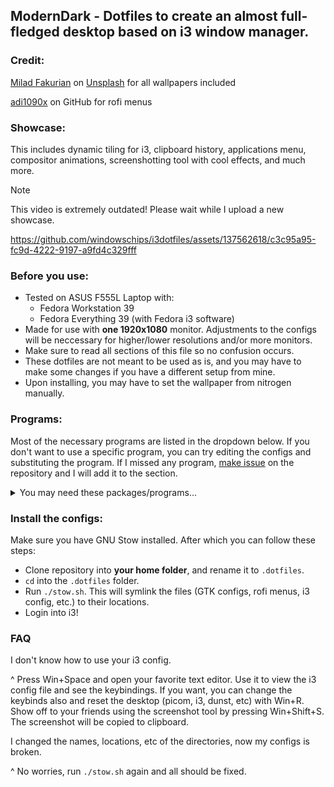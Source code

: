 ## ModernDark - Dotfiles to create an almost full-fledged desktop based on i3 window manager.
### Credit:
[Milad Fakurian](https://unsplash.com/@fakurian) on [Unsplash](https://unsplash.com) for all wallpapers included

[adi1090x](https://github.com/adi1090x/rofi) on GitHub for rofi menus
### Showcase:
This includes dynamic tiling for i3, clipboard history, applications menu, compositor animations, screenshotting tool with cool effects, and much more.

> [!NOTE]  
> This video is extremely outdated! Please wait while I upload a new showcase.

https://github.com/windowschips/i3dotfiles/assets/137562618/c3c95a95-fc9d-4222-9197-a9fd4c329fff

### Before you use:
- Tested on ASUS F555L Laptop with:
  - Fedora Workstation 39
  - Fedora Everything 39 (with Fedora i3 software)
- Made for use with **one 1920x1080** monitor. Adjustments to the configs will be neccessary for higher/lower resolutions and/or more monitors.
- Make sure to read all sections of this file so no confusion occurs.
- These dotfiles are not meant to be used as is, and you may have to make some changes if you have a different setup from mine.
- Upon installing, you may have to set the wallpaper from nitrogen manually.

### Programs:
Most of the necessary programs are listed in the dropdown below. If you don't want to use a specific program, you can try editing the configs and substituting the program. If I missed any program, [make issue](https://github.com/windowschips/i3dotfiles/issues) on the repository and I will add it to the section.

<details><summary>You may need these packages/programs...</summary>

Necessary:
- [i3](https://i3wm.org/)
- [kitty](https://github.com/kovidgoyal/kitty)
- polybar
- mate-polkit
- [dunst](https://github.com/dunst-project/dunst) (notifications)
- rofi (powermenu and app launcher)
- xss-lock (laptop shenanigans)
- systemd (systemctl needed)
- pulseaudio-utils (pactl needed)
- NetworkManager
- maim (screenshot)

Eyecandy / QoL:
- [autotiling](https://github.com/nwg-piotr/autotiling) (makes i3 behave like a dynamic tiling wm)
- picom
- [unclutter-xfixes](https://github.com/Airblader/unclutter-xfixes) (autohide mouse cursor)
- [nitrogen](https://github.com/l3ib/nitrogen/) (wallpaper)
- xclip (screenshot copy)
- cava (for polybar)

Substitutable:
- [Ubuntu Nerd Font](https://www.nerdfonts.com/font-downloads) (substitute for other nerd fonts if needed)
- [clipse](https://github.com/savedra1/clipse) (clipboard history)
- [shadower](https://github.com/n3oney/shadower) (fancy screenshot effects)
- xlock (xlockmore package)
- pavucontrol (for pulseaudio module of polybar)
- playerctl (for pulseaudio module of polybar)
- [bluetui](https://github.com/pythops/bluetui) (for bluetooth module of polybar)
- brightnessctl (for brightness module of polybar)

For polybar autohide:
- xev
- xwininfo
- xdotool

Optionally you can install:
- neofetch
- icons, cursors, and gtk themes of your choice
</details>

### Install the configs:
Make sure you have GNU Stow installed. After which you can follow these steps:
- Clone repository into **your home folder**, and rename it to `.dotfiles`.
- `cd` into the `.dotfiles` folder.
- Run `./stow.sh`. This will symlink the files (GTK configs, rofi menus, i3 config, etc.) to their locations.
- Login into i3! 
### FAQ
I don't know how to use your i3 config.

^ Press Win+Space and open your favorite text editor. Use it to view the i3 config file and see the keybindings. If you want, you can change the keybinds also and reset the desktop (picom, i3, dunst, etc) with Win+R. Show off to your friends using the screenshot tool by pressing Win+Shift+S. The screenshot will be copied to clipboard.

I changed the names, locations, etc of the directories, now my configs is broken.

^ No worries, run `./stow.sh` again and all should be fixed.